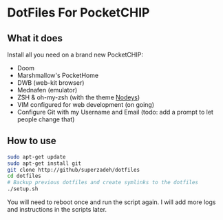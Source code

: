 # DotFiles For PocketCHIP

## What it does

Install all you need on a brand new PocketCHIP:

- Doom
- Marshmallow's PocketHome
- DWB (web-kit browser)
- Mednafen (emulator)
- ZSH & oh-my-zsh (with the theme [Nodeys](https://github.com/marszall87/nodeys-zsh-theme))
- VIM configured for web development (on going)
- Configure Git with my Username and Email (todo: add a prompt to let people change that)

## How to use 

```sh
sudo apt-get update
sudo apt-get install git
git clone http://github/superzadeh/dotfiles
cd dotfiles
# Backup previous dotfiles and create symlinks to the dotfiles
./setup.sh
```

You will need to reboot once and run the script again. 
I will add more logs and instructions in the scripts later.
